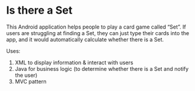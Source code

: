 # Is there a Set
This Android application helps people to play a card game called “Set”. If users are struggling at finding a Set, they can just type their cards into the app, and it would automatically calculate whether there is a Set.

Uses:
1) XML to display information & interact with users
2) Java for business logic (to determine whether there is a Set and notify the user)
3) MVC pattern
